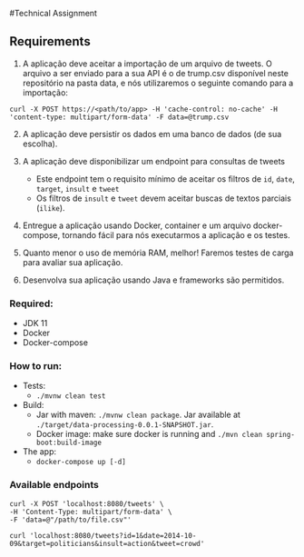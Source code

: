 #Technical Assignment

## Requirements

1. A aplicação deve aceitar a importação de um arquivo de tweets. O arquivo a ser enviado para a sua API é o de trump.csv 
  disponível neste repositório na pasta data, e nós utilizaremos o seguinte comando para a importação:
```
curl -X POST https://<path/to/app> -H 'cache-control: no-cache' -H 'content-type: multipart/form-data' -F data=@trump.csv
```

2. A aplicação deve persistir os dados em uma banco de dados (de sua escolha).
   
3. A aplicação deve disponibilizar um endpoint para consultas de tweets
    * Este endpoint tem o requisito mínimo de aceitar os filtros de `id`, `date`, `target`, `insult` e `tweet`
    * Os filtros de `insult` e `tweet` devem aceitar buscas de textos parciais (`ilike`).
    
4. Entregue a aplicação usando Docker, container e um arquivo docker-compose, tornando fácil para nós executarmos a 
   aplicação e os testes.
   
5. Quanto menor o uso de memória RAM, melhor! Faremos testes de carga para avaliar sua aplicação.

4. Desenvolva sua aplicação usando Java e frameworks são permitidos.


### Required:
* JDK 11
* Docker
* Docker-compose

### How to run:
- Tests:
    - `./mvnw clean test`
- Build:
    - Jar with maven: `./mvnw clean package`. Jar available at `./target/data-processing-0.0.1-SNAPSHOT.jar`.
    - Docker image: make sure docker is running and `./mvn clean spring-boot:build-image`
- The app:
    - `docker-compose up [-d]`
    
### Available endpoints
```
curl -X POST 'localhost:8080/tweets' \
-H 'Content-Type: multipart/form-data' \
-F 'data=@"/path/to/file.csv"'
```
```
curl 'localhost:8080/tweets?id=1&date=2014-10-09&target=politicians&insult=action&tweet=crowd'
```